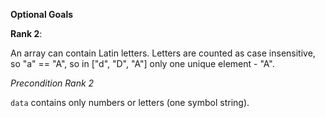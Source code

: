 **Optional Goals**

**Rank 2**:
 
An array can contain Latin letters. Letters are counted as case insensitive,
so "a" == "A", so in ["d", "D", "A"] only one unique element - "A".

_Precondition Rank 2_

`data` contains only numbers or letters (one symbol string).
